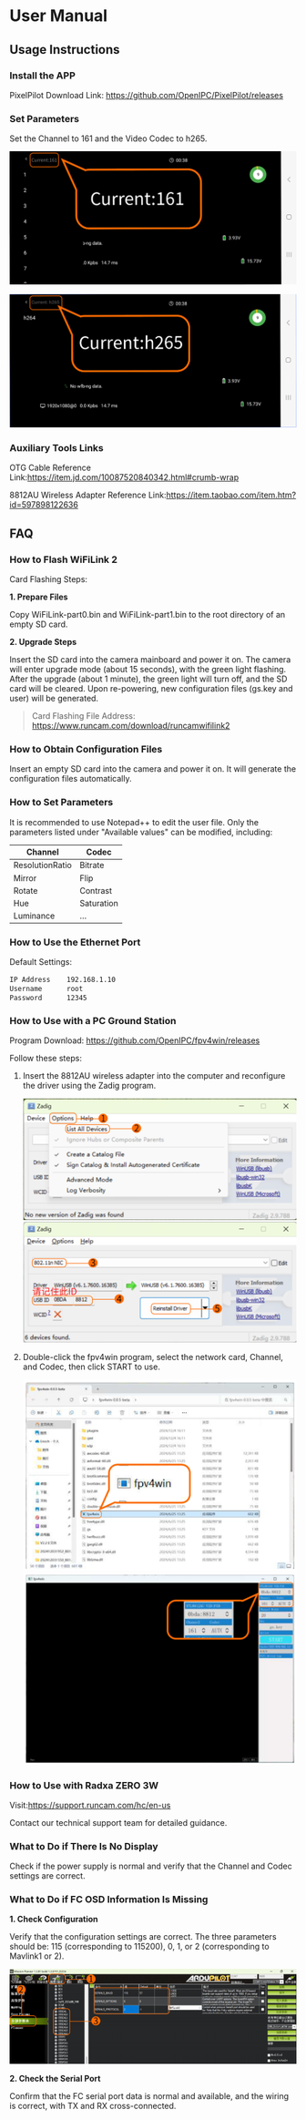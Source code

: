 # User Manual

## Usage Instructions

### Install the APP

PixelPilot Download Link:
https://github.com/OpenIPC/PixelPilot/releases

### Set Parameters

Set the Channel to 161 and the Video Codec to h265.

![7](image/7.png)

![8](image/8.png)

### Auxiliary Tools Links

OTG Cable Reference Link:https://item.jd.com/10087520840342.html#crumb-wrap

8812AU Wireless Adapter Reference Link:https://item.taobao.com/item.htm?id=597898122636

## FAQ

### How to Flash WiFiLink 2

Card Flashing Steps:

**1. Prepare Files**

   Copy WiFiLink-part0.bin and WiFiLink-part1.bin to the root directory of an empty SD card.

**2. Upgrade Steps**

   Insert the SD card into the camera mainboard and power it on. The camera will enter upgrade mode (about 15 seconds), with the green light flashing. After the upgrade (about 1 minute), the green light will turn off, and the SD card will be cleared. Upon re-powering, new configuration files (gs.key and user) will be generated.

> Card Flashing File Address: https://www.runcam.com/download/runcamwifilink2

### How to Obtain Configuration Files

Insert an empty SD card into the camera and power it on. It will generate the configuration files automatically.

### How to Set Parameters

It is recommended to use Notepad++ to edit the user file. Only the parameters listed under "Available values" can be modified, including:

|Channel         |Codec    |
|------------------------|--------------------|
|ResolutionRatio|Bitrate     |
|Mirror           |Flip        |
|Rotate           |Contrast  |
|Hue              |Saturation|
|Luminance        |…                 |

### How to Use the Ethernet Port

Default Settings:
```
IP Address    192.168.1.10
Username      root
Password      12345
```

### How to Use with a PC Ground Station

Program Download: https://github.com/OpenIPC/fpv4win/releases

Follow these steps:

1. Insert the 8812AU wireless adapter into the computer and reconfigure the driver using the Zadig program.

   ![9](image/9.png ':size=70%')
   ![10](image/10.png ':size=70%')

2. Double-click the fpv4win program, select the network card, Channel, and Codec, then click START to use.

   ![11](image/11.png ':size=70%')
   ![12](image/12.png ':size=70%')

### How to Use with Radxa ZERO 3W

Visit:https://support.runcam.com/hc/en-us

Contact our technical support team for detailed guidance.

### What to Do if There Is No Display

Check if the power supply is normal and verify that the Channel and Codec settings are correct.

### What to Do if FC OSD Information Is Missing

**1. Check Configuration**

   Verify that the configuration settings are correct. The three parameters should be: 115 (corresponding to 115200), 0, 1, or 2 (corresponding to Mavlink1 or 2).

   ![13](image/13.png)

**2. Check the Serial Port**

   Confirm that the FC serial port data is normal and available, and the wiring is correct, with TX and RX
cross-connected.
